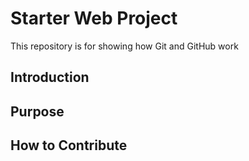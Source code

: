 # Starter Web Project

This repository is for showing how Git and GitHub work

## Introduction

## Purpose


## How to Contribute